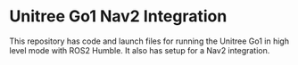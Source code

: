# Unitree Go1 Nav2 Integration
This repository has code and launch files for running the Unitree Go1 in high level mode with ROS2 Humble. It also has setup for a Nav2 integration.
